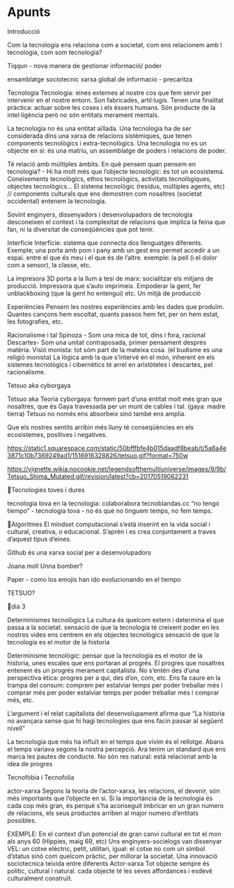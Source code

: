# Apunts

Introducció 

Com la tecnologia ens relaciona com a societat, com ens relacionem amb l tecnologia, com som tecnologia?

Tiqqun - nova manera de gestionar informació/ poder

ensamblatge sociotecnic
xarxa global de informacio - precaritza


Tecnologia
Tecnologia: eines externes al nostre cos que fem servir per intervenir en el nostre entorn. Son fabricades, artil·lugis. Tenen una finalitat pràctica: actuar sobre les coses i els éssers humans. Són producte de la intel·ligència però no són entitats merament mentals.

La tecnologia no és una entitat aïllada. Una tecnologia ha de ser considerada dins una xarxa de relacions sistèmiques, que tenen components tecnològics i extra-tecnològics.   Una tecnologia no es un objecte en si: és una matriu, un assemblatge de poders i relacions de poder.

Té relació amb múltiples àmbits. En què pensem quan pensem en tecnologia? - Hi ha molt més que l’objecte tecnològic: és tot un ecosistema. Coneixements tecnològics, ethos tecnològics, activitats tecnològiques, objectes tecnològics… El sistema tecnològic (residus, múltiples agents, etc) // components culturals que ens demostren com nosaltres (societat occidental) entenem la tecnologia.

Sovint enginyers, dissenyadors i desenvolupadors de tecnologia desconeixen el context i la complexitat de relacions que implica la feina que fan, ni la diversitat de conseqüències que pot tenir. 


Interfície
Interfície: sistema que connecta dos llenguatges diferents. Exemple; una porta amb pom i pany amb un gest ens permet accedir a un espai. entre el que és meu i el que és de l’altre. exemple: la pell (i el dolor com a sensor), la classe, etc. 

La impresora 3D porta a la llum a tesi de marx: socialitzar els mitjans de producció. Impressora que s’auto imprimeix. Empoderar la gent, fer unblackboxing (que la gent ho entengui) etc. Un mitjà de producció 


Experiències
Pensem les nostres experiències amb les dades que produïm. Quantes cançons hem escoltat, quants passos hem fet, per on hem estat, les fotografies, etc. 



Racionalisme i tal
Spinoza - Som una mica de tot, dins i fora, racional
Descartes- Som una unitat contraposada, primer pensament després matèria. Visió monista: tot sóm part de la mateixa cosa. (el budisme es una religió monista) La lògica amb la que s’intervé en el món, inherent en els sistemes tecnològics i cibernètics té arrel en aristòteles i descartes, pel racionalisme. 


Tetsuo aka cyborgaya

Tetsuo aka Teoria cyborgaya:  formem part d’una entitat molt més gran que nosaltres, que és Gaya travessada per un munt de cables i tal. (gaya: madre tierra)
Tetsuo no només ens absorbeix sinó també ens amplia.

Que els nostres sentits arribin més lluny té conseqüències en els ecosistemes, positives i negatives. 


https://static1.squarespace.com/static/50bfffbfe4b015daadf8beab/t/5a6a4e3871c10b7369249ad1/1516916328826/tetsuo.gif?format=750w





https://vignette.wikia.nocookie.net/legendsofthemultiuniverse/images/9/9b/Tetsuo_Shima_Mutated.gif/revision/latest?cb=20170519062231

Tecnologies toves i dures

tecnologia tova en la tecnologia: colaborabora
tecnoblandas.cc
“no tengo tiempo” - tecnologia tova -
no és que no tinguem temps, no fem temps.





Algoritmes
El mindset computacional s’està inserint en la vida social i cultural, creativa, o educacional. S’aprèn i es crea conjuntament a traves d’aquest tipus d’eines. 

Github és una xarxa social per a desenvolupadors








Joana moll
Unna bomber?

Paper - como los emojis han ido evolucionando en el tiempo









 






TETSUO?






dia 3



Determinismes tecnològics
La cultura és quelcom extern i determina el que passa a la societat.
sensació de que la tecnologia té creixent poder en les nostres vides
ens centrem en els objectes tecnològics
sensació de que la tecnologia es el motor de la historia

Determinisme tecnològic: pensar que la tecnologia es el motor de la historia, unes escales que ens portaran al progrés. El progres que nosaltres entenem és un progrés merament capitalista. No s’entén des d’una perspectiva ètica: progres per a qui, des d’on, com, etc.  Ens fa caure en la trampa del consum: comprem per estalviar temps per poder treballar més i comprar més per poder estalviar temps per poder treballar més i comprar més, etc. 

L’argument i el relat capitalista del desenvolupament afirma que “La historia no avançara sense que hi hagi tecnologies que ens facin passar al següent nivell”

La tecnologia que més ha influït en el temps que vivim és el rellotge. Abans el temps variava segons la nostra percepció. Ara tenim un standard que ens marca les pautes de conducte. No són res natural: està relacionat amb la idea de progres



Tecnofòbia i Tecnofolia 




actor-xarxa
Segons la teoria de l’actor-xarxa, les relacions, el devenir, són més importants que l’objecte en si.  Si la importància de la tecnologia és cada cop més gran, és perquè s’ha aconseguit imbricar en un gran numero de relacions, els seus productes arriben al major numero d’entitats possibles.

EXEMPLE: En el context d’un potencial de gran canvi cultural en tot el mon als anys 60 (Hippies, maig 69, etc) Uns enginyers-socielogs van dissenyar VEL: un cotxe elèctric, petit, utilitari, igual: el cotxe no com un símbol d’status sinó com quelcom pràctic, per millorar la societat. Una innovació sociotecnica teixida entre diferents Actor-xarxa
Tot objecte sempre és polític, cultural i natural. cada objecte té les seves affordances i esdevé culturalment construït.
